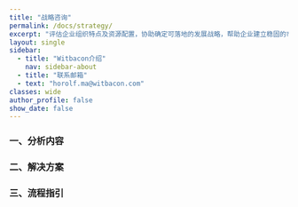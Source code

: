 ```yaml
---
title: "战略咨询"
permalink: /docs/strategy/
excerpt: "评估企业组织特点及资源配置，协助确定可落地的发展战略，帮助企业建立稳固的市场地位。"
layout: single
sidebar:
  - title: "Witbacon介绍"
    nav: sidebar-about
  - title: "联系邮箱"
  - text: "horolf.ma@witbacon.com"
classes: wide
author_profile: false
show_date: false
---
```


### 一、分析内容





### 二、解决方案



### 三、流程指引

